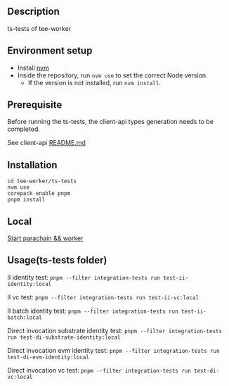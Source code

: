 ## Description

ts-tests of tee-worker

## Environment setup

-   Install [nvm](https://github.com/nvm-sh/nvm)
-   Inside the repository, run `nvm use` to set the correct Node version.
    -   If the version is not installed, run `nvm install`.

## Prerequisite

Before running the ts-tests, the client-api types generation needs to be completed.

See client-api [README.md](https://github.com/litentry/litentry-parachain/blob/dev/tee-worker/client-api/README.md)

## Installation

```
cd tee-worker/ts-tests
nvm use
corepack enable pnpm
pnpm install
```

## Local

[Start parachain && worker](https://github.com/litentry/litentry-parachain/blob/dev/README.md)

## Usage(ts-tests folder)

II identity test: `pnpm --filter integration-tests run test-ii-identity:local`

II vc test: `pnpm --filter integration-tests run test-ii-vc:local`

II batch identity test: `pnpm --filter integration-tests run test-ii-batch:local`

Direct invocation substrate identity test: `pnpm --filter integration-tests run test-di-substrate-identity:local`

Direct invocation evm identity test: `pnpm --filter integration-tests run test-di-evm-identity:local`

Direct invocation vc test: `pnpm --filter integration-tests run test-di-vc:local`